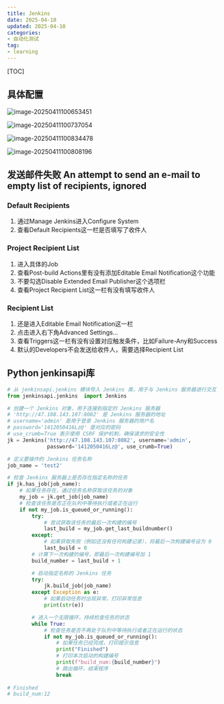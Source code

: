 ```yaml
---
title: Jenkins       
date: 2025-04-10
updated: 2025-04-10
categories: 
- 自动化测试
tag:
- learning
---
```


<!-- toc -->

[TOC]

## 具体配置

![image-20250411100653451](https://s2.loli.net/2025/04/11/LhBCYtxwVHKdAZM.png)

![image-20250411100737054](https://s2.loli.net/2025/04/11/kxi2RoBmlF1y79w.png)

![image-20250411100834478](https://s2.loli.net/2025/04/11/o6dSqTMBrk57fvt.png)

![image-20250411100808196](https://s2.loli.net/2025/04/11/u6CS9N8QFHsIyUw.png)

## 发送邮件失败 An attempt to send an e-mail to empty list of recipients, ignored

### Default Recipients

1. 通过Manage Jenkins进入Configure System
2. 查看Default Recipients这一栏是否填写了收件人

### Project Recipient List

1. 进入具体的Job
2. 查看Post-build Actions里有没有添加Editable Email Notification这个功能
3. 不要勾选Disable Extended Email Publisher这个选项栏
4. 查看Project Recipient List这一栏有没有填写收件人

### Recipient List

1. 还是进入Editable Email Notification这一栏
2. 点击进入右下角Advanced Settings...
3. 查看Triggers这一栏有没有设置对应触发条件，比如Failure-Any和Success
4. 默认的Developers不会发送给收件人，需要选择Recipient List

## Python jenkinsapi库

```python
# 从 jenkinsapi.jenkins 模块导入 Jenkins 类，用于与 Jenkins 服务器进行交互
from jenkinsapi.jenkins  import Jenkins

# 创建一个 Jenkins 对象，用于连接到指定的 Jenkins 服务器
# 'http://47.108.143.107:8082' 是 Jenkins 服务器的地址
# username='admin' 是用于登录 Jenkins 服务器的用户名
# password='1412050416Lz@' 是对应的密码
# use_crumb=True 表示使用 CSRF 保护机制，确保请求的安全性
jk = Jenkins('http://47.108.143.107:8082', username='admin',
             password='1412050416Lz@', use_crumb=True)

# 定义要操作的 Jenkins 任务名称
job_name = 'test2'

# 检查 Jenkins 服务器上是否存在指定名称的任务
if jk.has_job(job_name):
    # 如果任务存在，通过任务名称获取该任务的对象
    my_job = jk.get_job(job_name)
    # 检查该任务是否正在队列中等待执行或者正在运行
    if not my_job.is_queued_or_running():
        try:
            # 尝试获取该任务的最后一次构建的编号
            last_build = my_job.get_last_buildnumber()
        except:
            # 如果获取失败（例如还没有任何构建记录），将最后一次构建编号设为 0
            last_build = 0
        # 计算下一次构建的编号，即最后一次构建编号加 1
        build_number = last_build + 1

        # 启动指定名称的 Jenkins 任务
        try:
            jk.build_job(job_name)
        except Exception as e:
            # 如果启动任务时出现异常，打印异常信息
            print(str(e))

        # 进入一个无限循环，持续检查任务的状态
        while True:
            # 检查任务是否不再处于队列中等待执行或者正在运行的状态
            if not my_job.is_queued_or_running():
                # 如果任务已经完成，打印提示信息
                print("Finished")
                # 打印本次启动的构建编号
                print(f"build_num:{build_number}")
                # 跳出循环，结束程序
                break
                
# Finished
# build_num:12
```
